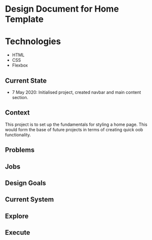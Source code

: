 # Design Document for Home Template

# Technologies
  - HTML
  - CSS
  - Flexbox

## Current State
  - 7 May 2020: Initialised project, created navbar and main content section.

## Context
This project is to set up the fundamentals for styling a home page. This would form the base of future projects in terms of creating quick oob functionality.

## Problems

## Jobs

## Design Goals

## Current System

## Explore

## Execute
